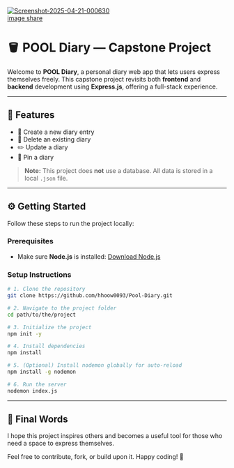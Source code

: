 <a href='https://postimg.cc/WhrtCVDn' target='_blank'><img src='https://i.postimg.cc/02Xm62PL/Screenshot-2025-04-21-000630.png' border='0' alt='Screenshot-2025-04-21-000630'/></a><br /><a href='https://postimages.org/'>image share</a><br />

# 🪣 POOL Diary — Capstone Project

Welcome to **POOL Diary**, a personal diary web app that lets users express themselves freely. This capstone project revisits both **frontend** and **backend** development using **Express.js**, offering a full-stack experience.

---

## 🌟 Features

- 📝 Create a new diary entry  
- 🧹 Delete an existing diary  
- ✏️ Update a diary  
- 📌 Pin a diary  

> **Note:** This project does **not** use a database. All data is stored in a local `.json` file.

---

## ⚙️ Getting Started

Follow these steps to run the project locally:

### Prerequisites

- Make sure **Node.js** is installed: [Download Node.js](https://nodejs.org)

### Setup Instructions

```bash
# 1. Clone the repository
git clone https://github.com/hhoow0093/Pool-Diary.git

# 2. Navigate to the project folder
cd path/to/the/project

# 3. Initialize the project
npm init -y

# 4. Install dependencies
npm install

# 5. (Optional) Install nodemon globally for auto-reload
npm install -g nodemon

# 6. Run the server
nodemon index.js
```

---

## 🙌 Final Words

I hope this project inspires others and becomes a useful tool for those who need a space to express themselves.

Feel free to contribute, fork, or build upon it. Happy coding! 🚀
